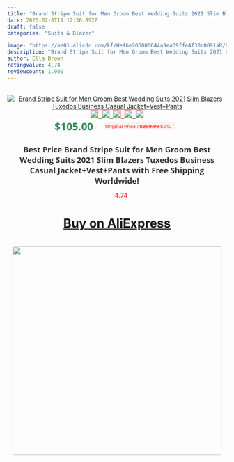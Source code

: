 ```yaml
---
title: "Brand Stripe Suit for Men Groom Best Wedding Suits 2021 Slim Blazers Tuxedos Business Casual Jacket+Vest+Pants"
date: 2020-07-8T11:12:36.892Z
draft: false
categories: "Suits & Blazer"

image: "https://ae01.alicdn.com/kf/Hef6e206006644a0ea69ffe4f30c0091aR/Brand-Stripe-Suit-for-Men-Groom-Best-Wedding-Suits-2021-Slim-Blazers-Tuxedos-Business-Casual-Jacket.jpg"
description: "Brand Stripe Suit for Men Groom Best Wedding Suits 2021 Slim Blazers Tuxedos Business Casual Jacket+Vest+Pants"
author: Ella Brown
ratingvalue: 4.74
reviewcount: 1.000
---
```

<br>
<div style="text-align: center;">
<a href="https://s.click.aliexpress.com/e/_9gAqjb" target="_blank" rel="nofollow noopener noreferrer"><img alt="Brand Stripe Suit for Men Groom Best Wedding Suits 2021 Slim Blazers Tuxedos Business Casual Jacket+Vest+Pants" class="magnifier-image" src="https://ae01.alicdn.com/kf/Hef6e206006644a0ea69ffe4f30c0091aR/Brand-Stripe-Suit-for-Men-Groom-Best-Wedding-Suits-2021-Slim-Blazers-Tuxedos-Business-Casual-Jacket.jpg_640x640.jpg">
<br>
<img style="border:1px solid salmon" src="https://ae01.alicdn.com/kf/Hef6e206006644a0ea69ffe4f30c0091aR/Brand-Stripe-Suit-for-Men-Groom-Best-Wedding-Suits-2021-Slim-Blazers-Tuxedos-Business-Casual-Jacket.jpg_120x120.jpg">&nbsp;&nbsp;<img style="border:1px solid salmon" src="https://ae01.alicdn.com/kf/H1c58de8b87c64eab8c97cadb00f67b78L/Brand-Stripe-Suit-for-Men-Groom-Best-Wedding-Suits-2021-Slim-Blazers-Tuxedos-Business-Casual-Jacket.jpg_120x120.jpg">&nbsp;&nbsp;<img style="border:1px solid salmon" src="https://ae01.alicdn.com/kf/Hc0f1eb3349f74ed190b2fc0c87182b96i/Brand-Stripe-Suit-for-Men-Groom-Best-Wedding-Suits-2021-Slim-Blazers-Tuxedos-Business-Casual-Jacket.jpg_120x120.jpg">&nbsp;&nbsp;<img style="border:1px solid salmon" src="https://ae01.alicdn.com/kf/H86ddb81262934c6093a4767665fe4744C/Brand-Stripe-Suit-for-Men-Groom-Best-Wedding-Suits-2021-Slim-Blazers-Tuxedos-Business-Casual-Jacket.jpg_120x120.jpg">&nbsp;&nbsp;<img style="border:1px solid salmon" src="https://ae01.alicdn.com/kf/Haa2939bb34e44ba7913ba76c0f71ff41Y/Brand-Stripe-Suit-for-Men-Groom-Best-Wedding-Suits-2021-Slim-Blazers-Tuxedos-Business-Casual-Jacket.jpg_120x120.jpg"></a></div><br0>
<div style="text-align: center;"><span style="background-color: white; border: 0px; box-sizing: border-box; color: seagreen; display: inline-block; font-family: &quot;open sans&quot; , &quot;arial&quot; , &quot;helvetica&quot; , sans-serif , &quot;heiti&quot;; font-size: 24px; font-stretch: inherit; font-weight: 700; line-height: inherit; margin: 0px 10px 0px 0px; padding: 0px; vertical-align: middle;">$105.00 </span>
<span style="background: rgb(255 , 241 , 241); border-radius: 3px; border: 0px; box-sizing: border-box; color: #ff4747; display: inline-block; font-family: inherit; font-size: 12px; font-stretch: inherit; font-style: inherit; font-variant: inherit; font-weight: 600; line-height: inherit; margin: 0px; padding: 2px 5px; transform: scale(0.9); vertical-align: middle;">Original Price : <b style="text-decoration: line-through;">$209.99 </b> 50%&nbsp;&nbsp;</span></div>
<h1 style="color: #333333; display: inline-block; font-family: &quot;open sans&quot; , &quot;arial&quot; , &quot;helvetica&quot; , sans-serif , &quot;heiti&quot;; font-size: 18px; font-stretch: inherit; font-weight: 700; text-align: center;">Best Price Brand Stripe Suit for Men Groom Best Wedding Suits 2021 Slim Blazers Tuxedos Business Casual Jacket+Vest+Pants with Free Shipping Worldwide!</h1>
<div style="color: #ff4747; text-align: center;">
<img src="https://4.bp.blogspot.com/-M0ZcTcb-5uY/XleCXlxnR4I/AAAAAAAAAEc/OrjgMkXV1oMQFaCRZj5HQwOCBcu3w1FegCPcBGAYYCw/s1600/star.png" style="height: 15px;">&nbsp;<b>4.74</b></div>
<div class="button_cont" align="center"><a class="buynow_a" href="https://s.click.aliexpress.com/e/_9gAqjb" target="_blank" rel="nofollow noopener noreferrer"><H1>Buy on AliExpress</H1></a></div><br>
<div class="separator" style="clear: both; text-align: center;">
<img src="https://lh3.googleusercontent.com/-pTy5HemUv9M/XlePHvY0dAI/AAAAAAAAAE4/0nX5iRUoIWY8eMW9Dpxeirr157OZliDIgCLcBGAsYHQ/s1600/badge.gif" width="480">
</div>
